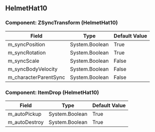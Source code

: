 ## HelmetHat10

### Component: ZSyncTransform (HelmetHat10)

|Field|Type|Default Value|
|-----|----|-------------|
|m_syncPosition|System.Boolean|True|
|m_syncRotation|System.Boolean|True|
|m_syncScale|System.Boolean|False|
|m_syncBodyVelocity|System.Boolean|False|
|m_characterParentSync|System.Boolean|False|

### Component: ItemDrop (HelmetHat10)

|Field|Type|Default Value|
|-----|----|-------------|
|m_autoPickup|System.Boolean|True|
|m_autoDestroy|System.Boolean|True|

